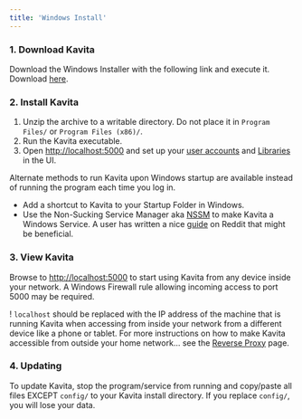 ```yaml
---
title: 'Windows Install'
---
```


### 1. Download Kavita

Download the Windows Installer with the following link and execute it. Download [here](https://github.com/Kareadita/Kavita/releases).

### 2. Install Kavita

1. Unzip the archive to a writable directory. Do not place it in `Program Files/` or `Program Files (x86)/`.
2. Run the Kavita executable.
3. Open [http://localhost:5000](http://localhost:5000) and set up your [user accounts](https://wiki.kavitareader.com/guides/user-management) and [Libraries](https://wiki.kavitareader.com/guides/adding-a-library) in the UI.

Alternate methods to run Kavita upon Windows startup are available instead of running the program each time you log in.
- Add a shortcut to Kavita to your Startup Folder in Windows.
- Use the Non-Sucking Service Manager aka [NSSM](https://nssm.cc/) to make Kavita a Windows Service. A user has written a nice [guide](https://www.reddit.com/r/KavitaManga/comments/s6mans/tutorial_how_to_use_nmms_to_create_a_windows/) on Reddit that might be beneficial.

### 3. View Kavita

Browse to [http://localhost:5000](http://localhost:5000) to start using Kavita from any device inside your network. A Windows Firewall rule allowing incoming access to port 5000 may be required.

! `localhost` should be replaced with the IP address of the machine that is running Kavita when accessing from inside your network from a different device like a phone or tablet.
For more instructions on how to make Kavita accessible from outside your home network... see the [Reverse Proxy](https://wiki.kavitareader.com/install/reverse-proxy) page.

### 4. Updating
To update Kavita, stop the program/service from running and copy/paste all files EXCEPT `config/` to your Kavita install directory. If you replace `config/`, you will lose your data. 
